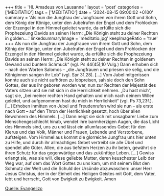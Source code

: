 +++
title = 'Hl. Amadeus von Lausanne  '
layout = 'post'
categories = ['MEDITATIO']
tags = ['MEDITATIO']
date = '2024-08-15 09:00:02 +0100'
summary = 'Als nun die Jungfrau der Jungfrauen von ihrem Gott und Sohn, dem König der Könige, unter den Jubelrufen der Engel und dem Frohlocken der Erzengel in den Himmel geleitet wurde, da erfüllte sich die Prophezeiung Davids an seinen Herrn: „Die Königin steht zu deiner Rechten in golden....'
linkedsummaryImage = 'meditatio.jpg'
keepImageRatio = 'true'
+++
Als nun die Jungfrau der Jungfrauen von ihrem Gott und Sohn, dem König der Könige, unter den Jubelrufen der Engel und dem Frohlocken der Erzengel in den Himmel geleitet wurde, da erfüllte sich die Prophezeiung Davids an seinen Herrn: „Die Königin steht zu deiner Rechten in goldenem Gewand und buntem Schmuck“ (vgl.<!--more--> Ps 44(45),10 Vulg.) Dann erhoben sich – nach den Worten Salomos – „die Jungfrauen und priesen sie selig, und die Königinnen sangen ihr Lob“ (vgl. Spr 31,28). […] Vom Jubel mitgerissen konnte auch sie nicht aufhören zu lobpreisen, sah sie doch den Sohn Gottes, der aus ihr geboren worden war, nun zur Rechten der Majestät des Vaters sitzen und sie mit sich in die Herrlichkeit nehmen. „Du hast mich“, sagt sie, „bei meiner rechten Hand gehalten und mich nach deinem Willen geleitet, und aufgenommen hast du mich in Herrlichkeit“ (vgl. Ps 73,23f.). […] Erhoben inmitten von Jubel und Freudenrufen wird sie nun – als  erste nach Gott – auf den Thron der Herrlichkeit gesetzt, hoch über allen Bewohnern des Himmels. […]
Dann neigt sie sich mit unsagbarer Liebe zum Menschengeschlecht hinab, wendet ihre barmherzigen Augen, die das Licht des Himmels sind, uns zu und lässt ein allumfassendes Gebet für den Klerus und das Volk, Männer und Frauen, Lebende und Verstorbene, aufsteigen. Vom Himmel aus kommt die glorreiche Jungfrau uns hier unten zu Hilfe, und durch ihr allmächtiges Gebet vertreibt sie alle Übel und spendet alle Güter. Allen, die aus tiefstem Herzen zu ihr beten, gewährt sie ihren Schutz für das gegenwärtige und das zukünftige Leben. […] Gewiss erlangt sie, was sie will, diese geliebte Mutter, deren keuschester Leib der Weg war, auf dem das Wort Gottes zu uns kam, um mit seinem Blut den Schmutz der Welt und die Schuld der Ursünde abzuwaschen: unser Herr Jesus Christus, der in der Einheit des Heiligen Geistes mit Gott, dem Vater, lebt und herrscht, Gott von Ewigkeit zu Ewigkeit. Amen    


[Quelle: Evangelizo](https://evangeliumtagfuertag.org/DE/gospel)
